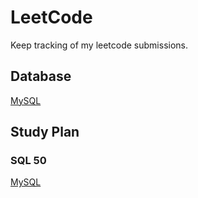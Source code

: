# LeetCode

Keep tracking of my leetcode submissions.

## Database
[MySQL](https://github.com/tanghengzhi/leetcode/blob/master/Database/MySQL.md)

## Study Plan

### SQL 50
[MySQL](https://github.com/tanghengzhi/leetcode/blob/master/SQL50/MySQL.md)
